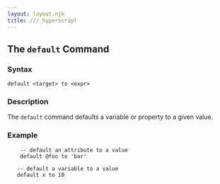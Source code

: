 ```yaml
---
layout: layout.njk
title: ///_hyperscript
---
```


## The `default` Command

### Syntax

```ebnf
default <target> to <expr>
```

### Description

The `default` command defaults a variable or property to a given value.

### Example

```hyperscript
    -- default an attribute to a value
    default @foo to 'bar'

   -- default a variable to a value
   default x to 10
```